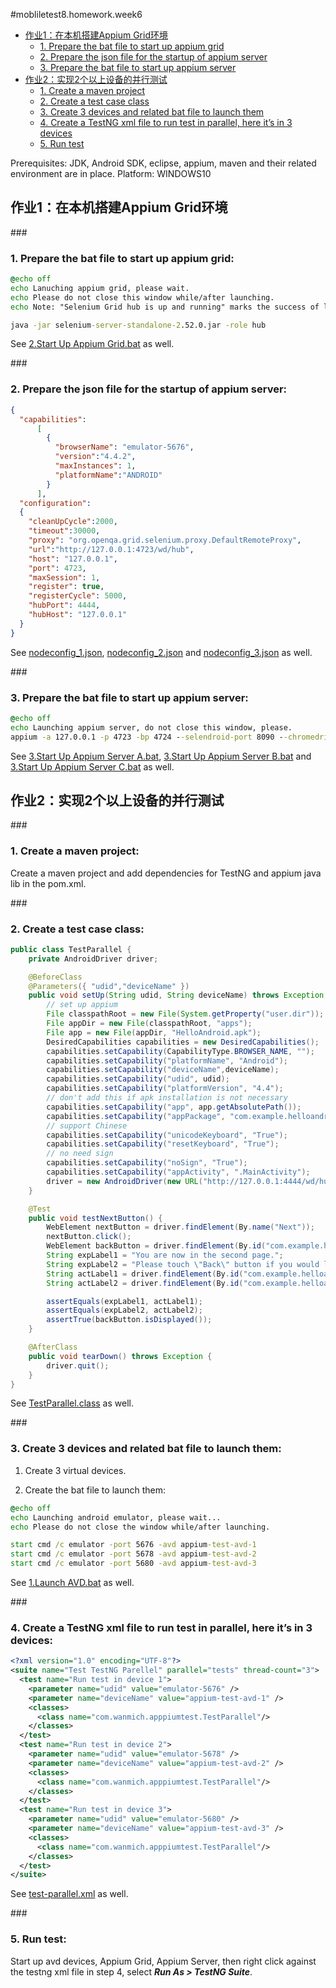 #mobliletest8.homework.week6
*   [作业1：在本机搭建Appium Grid环境](#hw1)
    *   [1. Prepare the bat file to start up appium grid](#hw1-1)
    *   [2. Prepare the json file for the startup of appium server](#hw1-2)
    *   [3. Prepare the bat file to start up appium server](#hw1-3)
*   [作业2：实现2个以上设备的并行测试](#hw2)
    *   [1. Create a maven project](#hw2-1)
    *   [2. Create a test case class](#hw2-2)
    *   [3. Create 3 devices and related bat file to launch them](#hw2-3)
    *   [4. Create a TestNG xml file to run test in parallel, here it’s  in 3 devices](#hw2-4)
    *   [5. Run test](#hw2-5)
		
Prerequisites:
JDK, Android SDK, eclipse, appium, maven and their related environment are in place.
Platform: WINDOWS10

<h2 id="hw1">作业1：在本机搭建Appium Grid环境</h2>		

###<h3 id="hw1-1">1. Prepare the bat file to start up appium grid:</h3>
```bat
@echo off
echo Lanuching appium grid, please wait.
echo Please do not close this window while/after launching.
echo Note: "Selenium Grid hub is up and running" marks the success of lanuching.

java -jar selenium-server-standalone-2.52.0.jar -role hub
```
See [2.Start Up Appium Grid.bat] as well.




###<h3 id="hw1-2">2. Prepare the json file for the startup of appium server:</h3>

```json
{
  "capabilities":
      [
        {
          "browserName": "emulator-5676",
          "version":"4.4.2",
          "maxInstances": 1,
          "platformName":"ANDROID"
        }
      ],
  "configuration":
  {
    "cleanUpCycle":2000,
    "timeout":30000,
    "proxy": "org.openqa.grid.selenium.proxy.DefaultRemoteProxy",
    "url":"http://127.0.0.1:4723/wd/hub",
    "host": "127.0.0.1",
    "port": 4723,
    "maxSession": 1,
    "register": true,
    "registerCycle": 5000,
    "hubPort": 4444,
    "hubHost": "127.0.0.1"
  }
}
```
See [nodeconfig_1.json], [nodeconfig_2.json] and [nodeconfig_3.json] as well.

###<h3 id="hw1-3">3. Prepare the bat file to start up appium server:</h3>

```bat
@echo off
echo Launching appium server, do not close this window, please.
appium -a 127.0.0.1 -p 4723 -bp 4724 --selendroid-port 8090 --chromedriver-port 9515 --session-override --nodeconfig E:\Dev\eclipse\workspace\apppiumtest\grid\nodeconfig_1.json
```
See [3.Start Up Appium Server A.bat], [3.Start Up Appium Server B.bat] and [3.Start Up Appium Server C.bat] as well.

<h2 id="hw2">作业2：实现2个以上设备的并行测试</h2>	


###<h3 id="hw2-1">1. Create a maven project:</h3> 
Create a maven project and add dependencies for TestNG and appium java lib in the pom.xml.

###<h3 id="hw2-2">2. Create a test case class:</h3>

```java
public class TestParallel {
	private AndroidDriver driver;	

	@BeforeClass
	@Parameters({ "udid","deviceName" })
	public void setUp(String udid, String deviceName) throws Exception {
		// set up appium
		File classpathRoot = new File(System.getProperty("user.dir"));
		File appDir = new File(classpathRoot, "apps");
		File app = new File(appDir, "HelloAndroid.apk");
		DesiredCapabilities capabilities = new DesiredCapabilities();
		capabilities.setCapability(CapabilityType.BROWSER_NAME, "");
		capabilities.setCapability("platformName", "Android");
		capabilities.setCapability("deviceName",deviceName);
		capabilities.setCapability("udid", udid);
		capabilities.setCapability("platformVersion", "4.4");
		// don't add this if apk installation is not necessary
		capabilities.setCapability("app", app.getAbsolutePath());
		capabilities.setCapability("appPackage", "com.example.helloandroid");
		// support Chinese
		capabilities.setCapability("unicodeKeyboard", "True");
		capabilities.setCapability("resetKeyboard", "True");
		// no need sign
		capabilities.setCapability("noSign", "True");
		capabilities.setCapability("appActivity", ".MainActivity");
		driver = new AndroidDriver(new URL("http://127.0.0.1:4444/wd/hub"),capabilities);
	}

	@Test
	public void testNextButton() {
		WebElement nextButton = driver.findElement(By.name("Next"));
		nextButton.click();
		WebElement backButton = driver.findElement(By.id("com.example.helloandroid:id/btn2"));
		String expLabel1 = "You are now in the second page.";
		String expLabel2 = "Please touch \"Back\" button if you would like to go back to the first page.";
		String actLabel1 = driver.findElement(By.id("com.example.helloandroid:id/text2")).getText();
		String actLabel2 = driver.findElement(By.id("com.example.helloandroid:id/text3")).getText();

		assertEquals(expLabel1, actLabel1);
		assertEquals(expLabel2, actLabel2);
		assertTrue(backButton.isDisplayed());
	}

	@AfterClass
	public void tearDown() throws Exception {
		driver.quit();
	}
}
```
See [TestParallel.class] as well.

###<h3 id="hw2-3">3. Create 3 devices and related bat file to launch them:</h3>

1) Create 3 virtual devices.  

2) Create the bat file to launch them:
```bat
@echo off
echo Launching android emulator, please wait...
echo Please do not close the window while/after launching.

start cmd /c emulator -port 5676 -avd appium-test-avd-1
start cmd /c emulator -port 5678 -avd appium-test-avd-2
start cmd /c emulator -port 5680 -avd appium-test-avd-3
```
See [1.Launch AVD.bat] as well.

###<h3 id="hw2-4">4. Create a TestNG xml file to run test in parallel, here it’s  in 3 devices:</h3>

```xml
<?xml version="1.0" encoding="UTF-8"?>
<suite name="Test TestNG Parellel" parallel="tests" thread-count="3">
  <test name="Run test in device 1">
    <parameter name="udid" value="emulator-5676" />
    <parameter name="deviceName" value="appium-test-avd-1" />
    <classes>
      <class name="com.wanmich.apppiumtest.TestParallel"/>
    </classes>
  </test>
  <test name="Run test in device 2">
    <parameter name="udid" value="emulator-5678" />
    <parameter name="deviceName" value="appium-test-avd-2" />
    <classes>
      <class name="com.wanmich.apppiumtest.TestParallel"/>
    </classes>
  </test>
  <test name="Run test in device 3">
    <parameter name="udid" value="emulator-5680" />
    <parameter name="deviceName" value="appium-test-avd-3" />
    <classes>
      <class name="com.wanmich.apppiumtest.TestParallel"/>
    </classes>
  </test>
</suite>

```
See [test-parallel.xml] as well.

###<h3 id="hw2-5">5. Run test:</h3>

Start up avd devices, Appium Grid, Appium Server, then right click against the testng xml file in step 4, select ***Run As > TestNG Suite***.


[1.Launch AVD.bat]: https://github.com/mobiletest8/mobiletest8.homework.wanmich/blob/master/week6/apppiumtest/grid/1.Launch%20AVD.bat
[2.Start Up Appium Grid.bat]: https://github.com/mobiletest8/mobiletest8.homework.wanmich/blob/master/week6/apppiumtest/grid/2.Start%20Up%20Appium%20Grid.bat
[3.Start Up Appium Server A.bat]: https://github.com/mobiletest8/mobiletest8.homework.wanmich/blob/master/week6/apppiumtest/grid/3.Start%20Up%20Appium%20Server%20A.bat
[3.Start Up Appium Server B.bat]: https://github.com/mobiletest8/mobiletest8.homework.wanmich/blob/master/week6/apppiumtest/grid/3.Start%20Up%20Appium%20Server%20B.bat
[3.Start Up Appium Server C.bat]: https://github.com/mobiletest8/mobiletest8.homework.wanmich/blob/master/week6/apppiumtest/grid/3.Start%20Up%20Appium%20Server%20C.bat
[nodeconfig_1.json]: https://github.com/mobiletest8/mobiletest8.homework.wanmich/blob/master/week6/apppiumtest/grid/nodeconfig_1.json
[nodeconfig_2.json]: https://github.com/mobiletest8/mobiletest8.homework.wanmich/blob/master/week6/apppiumtest/grid/nodeconfig_2.json
[nodeconfig_3.json]: https://github.com/mobiletest8/mobiletest8.homework.wanmich/blob/master/week6/apppiumtest/grid/nodeconfig_3.json
[TestParallel.class]: https://github.com/mobiletest8/mobiletest8.homework.wanmich/blob/master/week6/apppiumtest/src/test/java/com/wanmich/apppiumtest/TestParallel.java
[test-parallel.xml]: https://github.com/mobiletest8/mobiletest8.homework.wanmich/blob/master/week6/apppiumtest/src/test/java/test-parallel.xml
